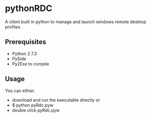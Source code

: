 pythonRDC
=========

A client built in python to manage and launch windows remote desktop profiles.

Prerequisites
-------------

* Python 2.7.3
* PySide
* Py2Exe to compile

Usage
-----
You can either:
* download and run the executable directly or 
*    $ python pyRdc.pyw
* double click pyRdc.pyw
